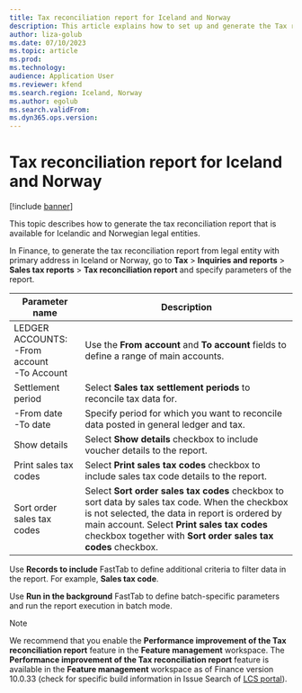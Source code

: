 ```yaml
---
title: Tax reconciliation report for Iceland and Norway
description: This article explains how to set up and generate the Tax reconciliation report for legal entities that have their primary address in Iceland and Norway.
author: liza-golub
ms.date: 07/10/2023
ms.topic: article
ms.prod: 
ms.technology: 
audience: Application User
ms.reviewer: kfend
ms.search.region: Iceland, Norway
ms.author: egolub
ms.search.validFrom: 
ms.dyn365.ops.version: 
---
```


# Tax reconciliation report for Iceland and Norway

[!include [banner](../includes/banner.md)]

This topic describes how to generate the tax reconciliation report that is available for Icelandic and Norwegian legal entities.

In Finance, to generate the tax reconciliation report from legal entity with primary address in Iceland or Norway, go to **Tax** > **Inquiries and reports** > **Sales tax reports** > **Tax reconciliation report** and specify parameters of the report.

| **Parameter name** | **Description** |
|--------------------|-----------------|
| LEDGER ACCOUNTS: <br>-From account<br>-To Account | Use the **From account** and **To account** fields to define a range of main accounts. |
| Settlement period | Select **Sales tax settlement periods** to reconcile tax data for. |
| -From date<br>-To date | Specify period for which you want to reconcile data posted in general ledger and tax. |
| Show details | Select **Show details** checkbox to include voucher details to the report. |
| Print sales tax codes | Select **Print sales tax codes** checkbox to include sales tax code details to the report. |
| Sort order sales tax codes | Select **Sort order sales tax codes** checkbox to sort data by sales tax code. When the checkbox is not selected, the data in report is ordered by main account. Select **Print sales tax codes** checkbox together with **Sort order sales tax codes** checkbox. |

Use **Records to include** FastTab to define additional criteria to filter data in the report. For example, **Sales tax code**.

Use **Run in the background** FastTab to define batch-specific parameters and run the report execution in batch mode.

> [!NOTE]
> We recommend that you enable the **Performance improvement of the Tax reconciliation report** feature in the **Feature management** workspace.
> The **Performance improvement of the Tax reconciliation report** feature is available in the **Feature management** workspace as of Finance version 10.0.33 (check for specific build information in Issue Search of [LCS portal](https://lcs.dynamics.com/)).

